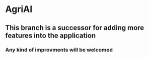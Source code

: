 # AgriAI
## This branch is a successor for adding more features into the application
### Any kind of improvments will be welcomed 
